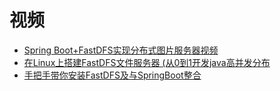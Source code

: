 





# 视频

* [Spring Boot+FastDFS实现分布式图片服务器视频](https://www.bilibili.com/video/av58752724/?spm_id_from=333.788.videocard.7)
* [在Linux上搭建FastDFS文件服务器 (从0到1开发java高并发分布](https://www.bilibili.com/video/av34587529)
* [手把手带你安装FastDFS及与SpringBoot整合](https://www.bilibili.com/video/av70791599/?spm_id_from=333.788.videocard.22)
